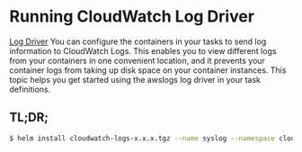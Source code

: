 # Running CloudWatch Log Driver

[Log Driver](http://docs.aws.amazon.com/AmazonECS/latest/developerguide/using_awslogs.html) You can configure the containers in your tasks to send log information to CloudWatch Logs. This enables you to view different logs from your containers in one convenient location, and it prevents your container logs from taking up disk space on your container instances. This topic helps you get started using the awslogs log driver in your task definitions.

## TL;DR;

```bash
$ helm install cloudwatch-logs-x.x.x.tgz --name syslog --namespace cloudwatch
```
